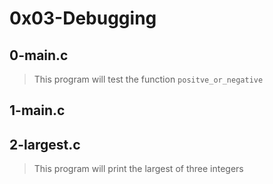 # 0x03-Debugging

## 0-main.c
> This program will test the function `positve_or_negative`

## 1-main.c
> 

## 2-largest.c
> This program will print the largest of three integers
